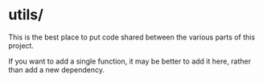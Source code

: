 # utils/

This is the best place to put code shared between the various parts of this
project.

If you want to add a single function, it may be better to add it here, rather
than add a new dependency.
